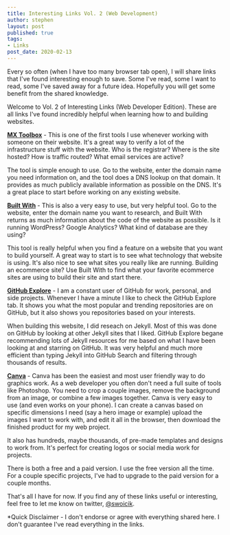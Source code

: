 ```yaml
---
title: Interesting Links Vol. 2 (Web Development)
author: stephen
layout: post
published: true
tags:
- Links
post_date: 2020-02-13
---
```

Every so often (when I have too many browser tab open), I will share links that I've found interesting enough to save. Some I've read, some I want to read, some I've saved away for a future idea. Hopefully you will get some benefit from the shared knowledge. 

Welcome to Vol. 2 of Interesting Links (Web Developer Edition). These are all links I've found incredibly helpful when learning how to and building websites. 

**[MX Toolbox](https://mxtoolbox.com/)** - This is one of the first tools I use whenever working with someone on their website. It's a great way to verify a lot of the infrastructure stuff with the website. Who is the registrar? Where is the site hosted? How is traffic routed? What email services are active? 

The tool is simple enough to use. Go to the website, enter the domain name you need information on, and the tool does a DNS lookup on that domain. It provides as much publicly available information as possible on the DNS. It's a great place to start before working on any existing website. 

**[Built With](https://builtwith.com/)** - This is also a very easy to use, but very helpful tool. Go to the website, enter the domain name you want to research, and Built With returns as much information about the code of the website as possible. Is it running WordPress? Google Analytics? What kind of database are they using? 

This tool is really helpful when you find a feature on a website that you want to build yourself. A great way to start is to see what technology that website is using. It's also nice to see what sites you really like are running. Building an ecommerce site? Use Built With to find what your favorite ecommerce sites are using to build their site and start there. 

**[GitHub Explore](https://github.com/explore)** - I am a constant user of GitHub for work, personal, and side projects. Whenever I have a minute I like to check the GitHub Explore tab. It shows you what the most popular and trending repositories are on GitHub, but it also shows you repositories based on your interests. 

When building this website, I did reseach on Jekyll. Most of this was done on GitHub by looking at other Jekyll sites that I liked. GitHub Explore begane recommending lots of Jekyll resources for me based on what I have been looking at and starring on GitHub. It was very helpful and much more efficient than typing Jekyll into GitHub Search and filtering through thousands of results. 

**[Canva](https://canva.com)** - Canva has been the easiest and most user friendly way to do graphics work. As a web developer you often don't need a full suite of tools like Photoshop. You need to crop a couple images, remove the background from an image, or combine a few images together. Canva is very easy to use (and even works on your phone). I can create a canvas based on specific dimensions I need (say a hero image or example) upload the images I want to work with, and edit it all in the browser, then download the finished product for my web project. 

It also has hundreds, maybe thousands, of pre-made templates and designs to work from. It's perfect for creating logos or social media work for projects. 

There is both a free and a paid version. I use the free version all the time. For a couple specific projects, I've had to upgrade to the paid version for a couple months. 

That's all I have for now. If you find any of these links useful or interesting, feel free to let me know on twitter, [@swoicik](https://twitter.com/swoicik). 

*Quick Disclaimer - I don't endorse or agree with everything shared here. I don't guarantee I've read everything in the links. 
